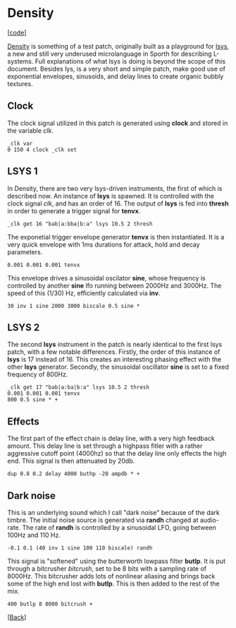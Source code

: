 # Density

\[[code](/res/cook/density.sp)]

[Density](/sporthlings/006/) is something of a test patch, originally 
built as a playground for [lsys](/proj/cook/lsys.html), a new and still
very underused microlanguage in Sporth for describing L-systems. Full 
explanations of what lsys is doing is beyond the scope of this document. 
Besides lys, is a very short and simple patch, make good use of exponential
envelopes, sinusoids, and delay lines to create organic bubbly textures.
## Clock 
The clock signal utilized in this patch is generated using **clock** and
stored in the variable *clk*. 

    _clk var
    0 150 4 clock _clk set

## LSYS 1
In Density, there are two very lsys-driven instruments, the first of which
is described now. An instance of **lsys** is spawned. It is controlled with
the clock signal *clk*, and has an order of 16. The output of **lsys**
is fed into **thresh** in order to generate a trigger signal for **tenvx**.

    _clk get 16 "bab|a:bba|b:a" lsys 10.5 2 thresh

The exponetial trigger envelope generator **tenvx** is then instantiated.
It is a very quick envelope with 1ms durations for attack, hold and decay
parameters. 

    0.001 0.001 0.001 tenvx 

This envelope drives a sinusoidal oscilator **sine**, whose frequency 
is controlled by another **sine** lfo running between 2000Hz and 3000Hz.
The speed of this (1/30) Hz, efficiently calculated via **inv**.

    30 inv 1 sine 2000 3000 biscale 0.5 sine *

## LSYS 2
The second **lsys** instrument in the patch is nearly identical to
the first lsys patch, with a few notable differences. Firstly, the
order of this instance of **lsys** is 17 instead of 16. This creates
an interesting phasing effect with the other **lsys** generator. Secondly,
the sinusoidal oscillator **sine** is set to a fixed frequency of 800Hz.

    _clk get 17 "bab|a:ba|b:a" lsys 10.5 2 thresh
    0.001 0.001 0.001 tenvx 
    800 0.5 sine * +

## Effects
The first part of the effect chain is delay line, with a very high feedback
amount. This delay line is set through a highpass fitler with a rather 
aggressive cutoff point (4000hz) so that the delay line only effects the 
high end. This signal is then attenuated by 20db. 

    dup 0.8 0.2 delay 4000 buthp -20 ampdb * + 

## Dark noise
This is an underlying sound which I call "dark noise" because of the dark
timbre. The initial noise source is generated via **randh** changed
at audio-rate. The rate of **randh** is controlled by a sinusoidal LFO, 
going between 100Hz and 110 Hz. 

    -0.1 0.1 (40 inv 1 sine 100 110 biscale) randh 

This signal is "softened" using the butterworth lowpass filter **butlp**.
It is put through a bitcrusher *bitcrush*, set to be 8 bits with a sampling
rate of 8000Hz. This bitcrusher adds lots of nonlinear aliasing and brings 
back some of the high end lost with **butlp**. This is then added to
the rest of the mix.

    400 butlp 8 8000 bitcrush + 


\[[Back](/proj/cook)]

